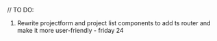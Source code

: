 // TO DO:
1. Rewrite projectform and project list components to add ts router and make it more user-friendly - friday 24